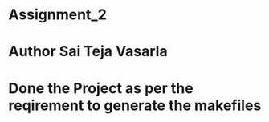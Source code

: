 # Assignment_2
# Author Sai Teja Vasarla
# Done the Project as per the reqirement to generate the makefiles
